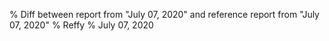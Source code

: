 % Diff between report from "July 07, 2020" and reference report from "July 07, 2020"
% Reffy
% July 07, 2020

